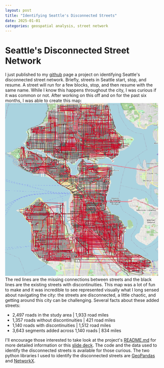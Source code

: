 ```yaml
---
layout: post
title: "Identifying Seattle's Disconnected Streets"
date: 2025-01-01
categories: geospatial analysis, street network
---
```


# Seattle's Disconnected Street Network
I just published to my [github](https://github.com/mike-babb/seattle_streets) page a project on identifying Seattle's disconnected street network. Briefly, streets in Seattle start, stop, and resume. A street will run for a few blocks, stop, and then resume with the same name. While I know this happens throughout the city, I was curious if it was common or not. After working on this off and on for the past six months, I was able to create this map:  
<img src="../media/overall.png" alt="overall" width="500" height="565"/>  
The red lines are the missing connections between streets and the black lines are the existing streets with discontinuities. This map was a lot of fun to make and it was incredible to see represented visually what I long sensed about navigating the city: the streets are disconnected, a little chaotic, and getting around this city can be challenging. Several facts about these added streets:

* 2,497 roads in the study area | 1,933 road miles
* 1,357 roads without discontinuities | 421 road miles  
* 1,140 roads with discontinuities | 1,512 road miles  
* 3,643 segments added across 1,140 roads | 834 miles   

I'll encourage those interested to take look at the project's [README.md](https://github.com/mike-babb/seattle_streets/blob/main/README.md) for more detailed information or this  [slide deck](https://github.com/mike-babb/seattle_streets/blob/main/seattles_disconnected_streets_2024_11_20.pptx). The code and the data used to identify the disconnected streets is available for those curious. The two python libraries I used to identify the disconnected streets are [GeoPandas](https://geopandas.org/en/stable/getting_started/introduction.html) and [NetworkX](https://networkx.org/). 